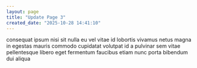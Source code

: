 ```yaml
---
layout: page
title: "Update Page 3"
created_date: "2025-10-28 14:41:10"
---
```


consequat ipsum nisi sit nulla eu vel vitae id lobortis vivamus netus magna in egestas mauris commodo cupidatat volutpat id a pulvinar sem vitae pellentesque libero eget fermentum faucibus etiam nunc porta bibendum dui aliqua 
